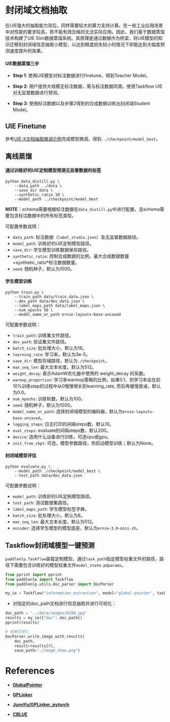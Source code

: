 # 封闭域文档抽取

在UIE强大的抽取能力背后，同样需要较大的算力支持计算。在一些工业应用场景中对性能的要求较高，若不能有效压缩则无法实际应用。因此，我们基于数据蒸馏技术构建了UIE Slim数据蒸馏系统。其原理是通过数据作为桥梁，将UIE模型的知识迁移到封闭域信息抽取小模型，以达到精度损失较小的情况下却能达到大幅度预测速度提升的效果。

#### UIE数据蒸馏三步

- **Step 1**: 使用UIE模型对标注数据进行finetune，得到Teacher Model。

- **Step 2**: 用户提供大规模无标注数据，需与标注数据同源。使用Taskflow UIE对无监督数据进行预测。

- **Step 3**: 使用标注数据以及步骤2得到的合成数据训练出封闭域Student Model。

## UIE Finetune

参考[UIE-X文档抽取微调示例](../README.md)完成模型微调，得到``../checkpoint/model_best``。

## 离线蒸馏

#### 通过训练好的UIE定制模型预测无监督数据的标签

```shell
python data_distill.py \
    --data_path ../data \
    --save_dir data \
    --synthetic_ratio 10 \
    --model_path ../checkpoint/model_best
```

**NOTE**：schema需要根据标注数据在`data_distill.py`中进行配置，且schema需要包含标注数据中的所有标签类型。

可配置参数说明：

- `data_path`: 标注数据（`label_studio.json`）及无监督数据路径。
- `model_path`: 训练好的UIE定制模型路径。
- `save_dir`: 学生模型训练数据保存路径。
- `synthetic_ratio`: 控制合成数据的比例。最大合成数据数量=synthetic_ratio*标注数据数量。
- `seed`: 随机种子，默认为1000。


#### 学生模型训练

```shell
python train.py \
    --train_path data/train_data.json \
    --dev_path data/dev_data.json \
    --label_maps_path data/label_maps.json \
    --num_epochs 50 \
    --model_name_or_path ernie-layoutx-base-uncased
```

可配置参数说明：

- `train_path`: 训练集文件路径。
- `dev_path`: 验证集文件路径。
- `batch_size`: 批处理大小，默认为16。
- `learning_rate`: 学习率，默认为3e-5。
- `save_dir`: 模型存储路径，默认为`./checkpoint`。
- `max_seq_len`: 最大文本长度，默认为512。
- `weight_decay`: 表示AdamW优化器中使用的 weight_decay 的系数。
- `warmup_proportion`: 学习率warmup策略的比例，如果0.1，则学习率会在前10%训练step的过程中从0慢慢增长到learning_rate, 而后再缓慢衰减，默认为0.0。
- `num_epochs`: 训练轮数，默认为100。
- `seed`: 随机种子，默认为1000。
- `model_name_or_path`: 选择封闭域模型的编码器，默认为`ernie-layoutx-base-uncased`。
- `logging_steps`: 日志打印的间隔steps数，默认10。
- `eval_steps`: evaluate的间隔steps数，默认200。
- `device`: 选用什么设备进行训练，可选cpu或gpu。
- `init_from_ckpt`: 可选，模型参数路径，热启动模型训练；默认为None。

#### 封闭域模型评估

```shell
python evaluate.py \
    --model_path ./checkpoint/model_best \
    --test_path data/dev_data.json
```

可配置参数说明：

- `model_path`: 训练好的UIE定制模型路径。
- `test_path`: 测试数据集路径。
- `label_maps_path`: 学生模型标签字典。
- `batch_size`: 批处理大小，默认为8。
- `max_seq_len`: 最大文本长度，默认为512。
- `encoder`: 选择学生模型的模型底座，默认为`ernie-3.0-mini-zh`。

## Taskflow封闭域模型一键预测

`paddlenlp.Taskflow`装载定制模型，通过`task_path`指定模型权重文件的路径，路径下需要包含训练好的模型权重文件`model_state.pdparams`。

```python
from pprint import pprint
from paddlenlp import Taskflow
from paddlenlp.utils.doc_parser import DocParser

my_ie = Taskflow("information_extraction", model="global-pointer", task_path="checkpoint/model_best/") # Schema is fixed in closed-domain information extraction
```

- 对指定的doc_path文档进行信息抽取并进行可视化：

```python
doc_path = "../data/images/b199.jpg"
results = my_ie({"doc": doc_path})
pprint(results)

# 结果可视化
DocParser.write_image_with_results(
    doc_path,
    result=results[0],
    save_path="./image_show.png")
```

# References

- **[GlobalPointer](https://kexue.fm/search/globalpointer/)**

- **[GPLinker](https://kexue.fm/archives/8888)**

- **[JunnYu/GPLinker_pytorch](https://github.com/JunnYu/GPLinker_pytorch)**

- **[CBLUE](https://github.com/CBLUEbenchmark/CBLUE)**
